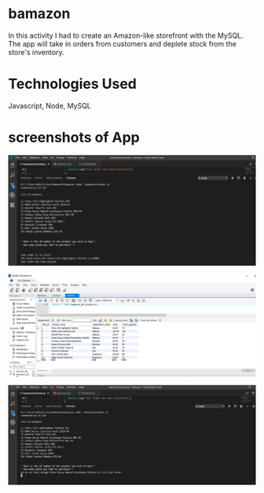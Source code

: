 # bamazon 

In this activity I had to create an Amazon-like storefront with the MySQL. The app will take in orders from customers and deplete stock from the store's inventory.

# Technologies Used

Javascript, Node, MySQL

# screenshots of App

![Placing Order](\assets\bamazon_order.png)

![Updating Database](\assets\updated_stock.png)

![Placing Order, Low Quantity](\assets\bamazon_no_order.png)